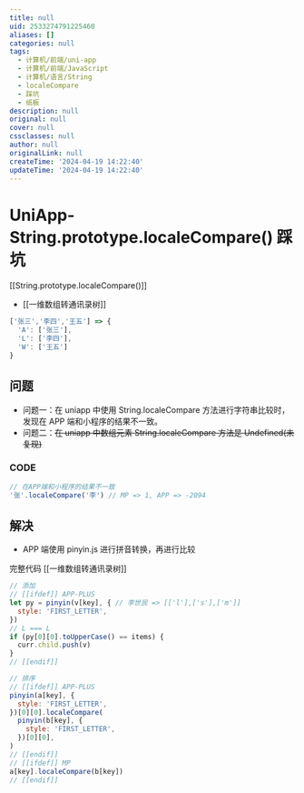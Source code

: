 ```yaml
---
title: null
uid: 2533274791225460
aliases: []
categories: null
tags:
  - 计算机/前端/uni-app
  - 计算机/前端/JavaScript
  - 计算机/语言/String
  - localeCompare
  - 踩坑
  - 纸板
description: null
original: null
cover: null
cssclasses: null
author: null
originalLink: null
createTime: '2024-04-19 14:22:40'
updateTime: '2024-04-19 14:22:40'
---
```


# UniApp-String.prototype.localeCompare() 踩坑

[[String.prototype.localeCompare()]]

- [[一维数组转通讯录树]]

```js
['张三','李四','王五'] => {
  'A': ['张三'],
  'L': ['李四'],
  'W': ['王五']
}
```

## 问题

- 问题一：在 uniapp 中使用 String.localeCompare 方法进行字符串比较时，发现在 APP 端和小程序的结果不一致。
- 问题二：~~在 uniapp 中数组元素 String.localeCompare 方法是 Undefined(未复现)~~

### CODE

```js
// 在APP端和小程序的结果不一致
'张'.localeCompare('李') // MP => 1, APP => -2094
```

## 解决

- APP 端使用 pinyin.js 进行拼音转换，再进行比较

完整代码 [[一维数组转通讯录树]]

```js
// 添加
// [[ifdef]] APP-PLUS
let py = pinyin(v[key], { // 李世民 => [['l'],['s'],['m']]
  style: 'FIRST_LETTER',
})
// L === L
if (py[0][0].toUpperCase() == items) {
  curr.child.push(v)
}
// [[endif]]

// 排序
// [[ifdef]] APP-PLUS
pinyin(a[key], {
  style: 'FIRST_LETTER',
})[0][0].localeCompare(
  pinyin(b[key], {
    style: 'FIRST_LETTER',
  })[0][0],
)
// [[endif]]
// [[ifdef]] MP
a[key].localeCompare(b[key])
// [[endif]]
```
